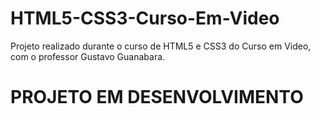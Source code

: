 # HTML5-CSS3-Curso-Em-Video
 Projeto realizado durante o curso de HTML5 e CSS3 do Curso em Video, com o professor Gustavo Guanabara.

# **PROJETO EM DESENVOLVIMENTO**
